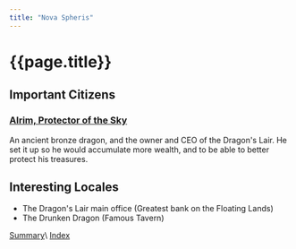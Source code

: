 ```yaml
---
title: "Nova Spheris"
---
```


# {{page.title}}

## Important Citizens

### [Alrim, Protector of the Sky](../../NPCs/Alrim)

An ancient bronze dragon, and the owner and CEO of the Dragon's Lair. He set it up so he would accumulate more wealth, and to be able to better protect his treasures.

## Interesting Locales

- The Dragon's Lair main office (Greatest bank on the Floating Lands)
- The Drunken Dragon (Famous Tavern)

[Summary](Summary)\\
[Index](../../index)
